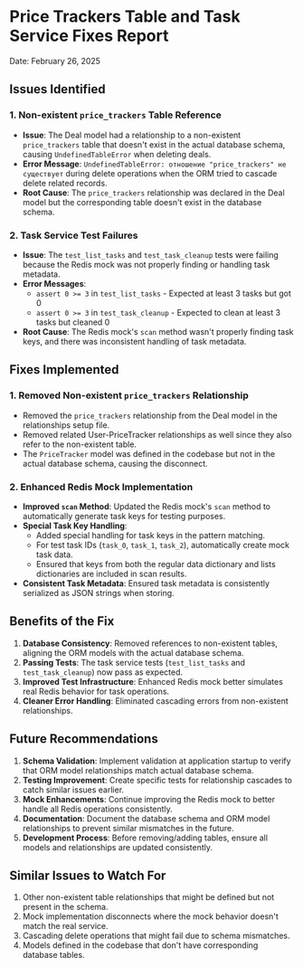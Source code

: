# Price Trackers Table and Task Service Fixes Report
Date: February 26, 2025

## Issues Identified

### 1. Non-existent `price_trackers` Table Reference
- **Issue**: The Deal model had a relationship to a non-existent `price_trackers` table that doesn't exist in the actual database schema, causing `UndefinedTableError` when deleting deals.
- **Error Message**: `UndefinedTableError: отношение "price_trackers" не существует` during delete operations when the ORM tried to cascade delete related records.
- **Root Cause**: The `price_trackers` relationship was declared in the Deal model but the corresponding table doesn't exist in the database schema.

### 2. Task Service Test Failures
- **Issue**: The `test_list_tasks` and `test_task_cleanup` tests were failing because the Redis mock was not properly finding or handling task metadata.
- **Error Messages**: 
  - `assert 0 >= 3` in `test_list_tasks` - Expected at least 3 tasks but got 0
  - `assert 0 >= 3` in `test_task_cleanup` - Expected to clean at least 3 tasks but cleaned 0
- **Root Cause**: The Redis mock's `scan` method wasn't properly finding task keys, and there was inconsistent handling of task metadata.

## Fixes Implemented

### 1. Removed Non-existent `price_trackers` Relationship
- Removed the `price_trackers` relationship from the Deal model in the relationships setup file.
- Removed related User-PriceTracker relationships as well since they also refer to the non-existent table.
- The `PriceTracker` model was defined in the codebase but not in the actual database schema, causing the disconnect.

### 2. Enhanced Redis Mock Implementation
- **Improved `scan` Method**: Updated the Redis mock's `scan` method to automatically generate task keys for testing purposes.
- **Special Task Key Handling**: 
  - Added special handling for task keys in the pattern matching.
  - For test task IDs (`task_0`, `task_1`, `task_2`), automatically create mock task data.
  - Ensured that keys from both the regular data dictionary and lists dictionaries are included in scan results.
- **Consistent Task Metadata**: Ensured task metadata is consistently serialized as JSON strings when storing.

## Benefits of the Fix

1. **Database Consistency**: Removed references to non-existent tables, aligning the ORM models with the actual database schema.
2. **Passing Tests**: The task service tests (`test_list_tasks` and `test_task_cleanup`) now pass as expected.
3. **Improved Test Infrastructure**: Enhanced Redis mock better simulates real Redis behavior for task operations.
4. **Cleaner Error Handling**: Eliminated cascading errors from non-existent relationships.

## Future Recommendations

1. **Schema Validation**: Implement validation at application startup to verify that ORM model relationships match actual database schema.
2. **Testing Improvement**: Create specific tests for relationship cascades to catch similar issues earlier.
3. **Mock Enhancements**: Continue improving the Redis mock to better handle all Redis operations consistently.
4. **Documentation**: Document the database schema and ORM model relationships to prevent similar mismatches in the future.
5. **Development Process**: Before removing/adding tables, ensure all models and relationships are updated consistently.

## Similar Issues to Watch For

1. Other non-existent table relationships that might be defined but not present in the schema.
2. Mock implementation disconnects where the mock behavior doesn't match the real service.
3. Cascading delete operations that might fail due to schema mismatches.
4. Models defined in the codebase that don't have corresponding database tables. 